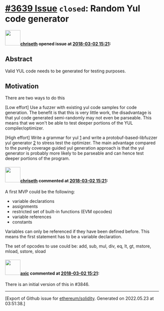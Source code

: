 # [\#3639 Issue](https://github.com/ethereum/solidity/issues/3639) `closed`: Random Yul code generator

#### <img src="https://avatars.githubusercontent.com/u/9073706?v=4" width="50">[chriseth](https://github.com/chriseth) opened issue at [2018-03-02 15:21](https://github.com/ethereum/solidity/issues/3639):

## Abstract

Valid YUL code needs to be generated for testing purposes.

## Motivation

There are two ways to do this

[Low effort] Use a fuzzer with existing yul code samples for code generation. The benefit is that this is very little work, the disadvantage is that yul code generated semi-randomly may not even be parseable. This means that we won't be able to test deeper portions of the YUL compiler/optimizer.

[High effort] Write a grammar for yul [1] and write a protobuf-based-libfuzzer yul generator [2] to stress test the optimizer. The main advantage compared to the purely coverage guided yul generation approach is that the yul generator is probably more likely to be parseable and can hence test deeper portions of the program.

[1]: https://solidity.readthedocs.io/en/v0.5.0/yul.html#specification-of-yul
[2]: https://github.com/llvm-mirror/clang/blob/master/tools/clang-fuzzer/cxx_proto.proto

#### <img src="https://avatars.githubusercontent.com/u/9073706?v=4" width="50">[chriseth](https://github.com/chriseth) commented at [2018-03-02 15:21](https://github.com/ethereum/solidity/issues/3639#issuecomment-457158951):

A first MVP could be the following:
 - variable declarations
 - assignments
 - restricted set of built-in functions (EVM opcodes)
 - variable references
 - constants

Variables can only be referenced if they have been defined before. This means the first statement has to be a variable declaration.

The set of opcodes to use could be: add, sub, mul, div, eq, lt, gt, mstore, mload, sstore, sload

#### <img src="https://avatars.githubusercontent.com/u/20340?v=4" width="50">[axic](https://github.com/axic) commented at [2018-03-02 15:21](https://github.com/ethereum/solidity/issues/3639#issuecomment-458611973):

There is an initial version of this in #3846.


-------------------------------------------------------------------------------



[Export of Github issue for [ethereum/solidity](https://github.com/ethereum/solidity). Generated on 2022.05.23 at 03:51:38.]
